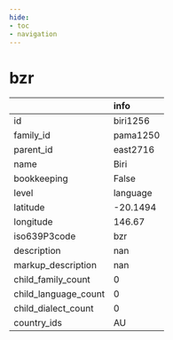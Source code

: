 ```yaml
---
hide:
- toc
- navigation
---
```

# bzr
|                      | info     |
|:---------------------|:---------|
| id                   | biri1256 |
| family_id            | pama1250 |
| parent_id            | east2716 |
| name                 | Biri     |
| bookkeeping          | False    |
| level                | language |
| latitude             | -20.1494 |
| longitude            | 146.67   |
| iso639P3code         | bzr      |
| description          | nan      |
| markup_description   | nan      |
| child_family_count   | 0        |
| child_language_count | 0        |
| child_dialect_count  | 0        |
| country_ids          | AU       |